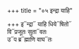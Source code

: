 +++
title = "०५ इन्द्रा याहि"

+++
इ᳓न्द्रा᳓ याहि धिये᳓षितो᳓  
वि᳓प्रजूतः सुता᳓वतः  
उ᳓प ब्र᳓ह्माणि वाघ᳓तः